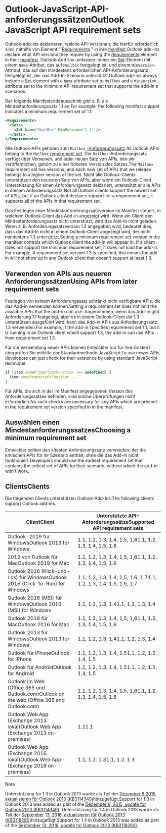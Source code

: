 # <a name="outlook-javascript-api-requirement-sets"></a><span data-ttu-id="d61b5-101">Outlook-JavaScript-API-anforderungssätzen</span><span class="sxs-lookup"><span data-stu-id="d61b5-101">Outlook JavaScript API requirement sets</span></span>

<span data-ttu-id="d61b5-102">Outlook-add-ins deklarieren, welche API-Versionen, die hierfür erforderlich sind, mithilfe von Element " [Requirements](/javascript/office/manifest/requirements) " in ihre [manifest](https://docs.microsoft.com/office/dev/add-ins/develop/add-in-manifests).</span><span class="sxs-lookup"><span data-stu-id="d61b5-102">Outlook add-ins declare what API versions they require by using the [Requirements](/javascript/office/manifest/requirements) element in their [manifest](https://docs.microsoft.com/office/dev/add-ins/develop/add-in-manifests).</span></span> <span data-ttu-id="d61b5-103">Outlook-Add-Ins umfassen immer ein [Set](/javascript/office/manifest/set)-Element mit einem `Name`-Attribut, das auf `Mailbox` festgelegt ist, und einem `MinVersion`-Attribut, das auf den mindestens erforderlichen API-Anforderungssatz festgelegt ist, der das Add-In-Szenario unterstützt.</span><span class="sxs-lookup"><span data-stu-id="d61b5-103">Outlook add-ins always include a [Set](/javascript/office/manifest/set) element with a `Name` attribute set to `Mailbox` and a `MinVersion` attribute set to the minimum API requirement set that supports the add-in's scenarios.</span></span>

<span data-ttu-id="d61b5-104">Der folgende Manifestcodeausschnitt gibt z. B. als Mindestanforderungssatz 1.1 an:</span><span class="sxs-lookup"><span data-stu-id="d61b5-104">For example, the following manifest snippet indicates a minimum requirement set of 1.1:</span></span>

```xml
<Requirements>
  <Sets>
    <Set Name="MailBox" MinVersion="1.1" />
  </Sets>
</Requirements>
```

<span data-ttu-id="d61b5-105">Alle Outlook-APIs gehören zum `Mailbox` [-Anforderungssatz](https://docs.microsoft.com/office/dev/add-ins/develop/specify-office-hosts-and-api-requirements).</span><span class="sxs-lookup"><span data-stu-id="d61b5-105">All Outlook APIs belong to the `Mailbox` [requirement set](https://docs.microsoft.com/office/dev/add-ins/develop/specify-office-hosts-and-api-requirements).</span></span> <span data-ttu-id="d61b5-106">Der `Mailbox`-Anforderungssatz verfügt über Versionen, und jeder neuen Satz von APIs, den wir veröffentlichen, gehört zu einer höheren Version des Satzes.</span><span class="sxs-lookup"><span data-stu-id="d61b5-106">The `Mailbox` requirement set has versions, and each new set of APIs that we release belongs to a higher version of the set.</span></span> <span data-ttu-id="d61b5-107">Nicht alle Outlook-Clients unterstützen den neuesten Satz von APIs, aber wenn ein Outlook-Client Unterstützung für einen Anforderungssatz deklariert, unterstützt er alle APIs in diesem Anforderungssatz.</span><span class="sxs-lookup"><span data-stu-id="d61b5-107">Not all Outlook clients support the newest set of APIs, but if an Outlook client declares support for a requirement set, it supports all of the APIs in that requirement set.</span></span>

<span data-ttu-id="d61b5-p103">Das Festlegen einer Mindestanforderungssatzversion im Manifest steuert, in welchem Outlook-Client das Add-In angezeigt wird. Wenn ein Client den Mindestanforderungssatz nicht unterstützt, wird das Add-In nicht geladen. Wenn z. B. Anforderungssatzversion 1.3 angegeben wird, bedeutet dies, dass das Add-In nicht in einem Outlook-Client angezeigt wird, der nicht mindestens 1.3 unterstützt.</span><span class="sxs-lookup"><span data-stu-id="d61b5-p103">Setting a minimum requirement set version in the manifest controls which Outlook client the add-in will appear in. If a client does not support the minimum requirement set, it does not load the add-in. For example, if requirement set version 1.3 is specified, this means the add-in will not show up in any Outlook client that doesn't support at least 1.3.</span></span>

## <a name="using-apis-from-later-requirement-sets"></a><span data-ttu-id="d61b5-111">Verwenden von APIs aus neueren Anforderungssätzen</span><span class="sxs-lookup"><span data-stu-id="d61b5-111">Using APIs from later requirement sets</span></span>

<span data-ttu-id="d61b5-112">Festlegen von keinem Anforderungssatz schränkt nicht verfügbare APIs, die das Add-in verwenden können.</span><span class="sxs-lookup"><span data-stu-id="d61b5-112">Setting a requirement set does not limit the available APIs that the add-in can use.</span></span> <span data-ttu-id="d61b5-113">Angenommen, wenn das Add-in gibt Anforderung 1.1 festgelegt, aber es in einem Outlook-Client die 1.3 unterstützen ausgeführt wird, kann das Add-in APIs aus Anforderungssatz 1.3 verwenden.</span><span class="sxs-lookup"><span data-stu-id="d61b5-113">For example, if the add-in specifies requirement set 1.1, but it is running in an Outlook client which support 1.3, the add-in can use APIs from requirement set 1.3.</span></span>

<span data-ttu-id="d61b5-114">Für die Verwendung neuer APIs können Entwickler nur für ihre Existenz überprüfen Sie mithilfe der Standardmethode JavaScript:</span><span class="sxs-lookup"><span data-stu-id="d61b5-114">To use newer APIs, developers can just check for their existence by using standard JavaScript technique:</span></span>

```js
if (item.somePropertyOrFunction !== undefined) {
  item.somePropertyOrFunction ...
}
```

<span data-ttu-id="d61b5-115">Für APIs, die sich in der im Manifest angegebenen Version des Anforderungssatzes befinden, sind solche Überprüfungen nicht erforderlich.</span><span class="sxs-lookup"><span data-stu-id="d61b5-115">No such checks are necessary for any APIs which are present in the requirement set version specified in in the manifest.</span></span>

## <a name="choosing-a-minimum-requirement-set"></a><span data-ttu-id="d61b5-116">Auswählen einen Mindestanforderungssatzes</span><span class="sxs-lookup"><span data-stu-id="d61b5-116">Choosing a minimum requirement set</span></span>

<span data-ttu-id="d61b5-117">Entwickler sollten den ältesten Anforderungssatz verwenden, der die kritischen APIs für ihr Szenario enthält, ohne die das Add-In nicht funktioniert.</span><span class="sxs-lookup"><span data-stu-id="d61b5-117">Developers should use the earliest requirement set that contains the critical set of APIs for their scenario, without which the add-in won't work.</span></span>

## <a name="clients"></a><span data-ttu-id="d61b5-118">Clients</span><span class="sxs-lookup"><span data-stu-id="d61b5-118">Clients</span></span>

<span data-ttu-id="d61b5-119">Die folgenden Clients unterstützen Outlook-Add-Ins.</span><span class="sxs-lookup"><span data-stu-id="d61b5-119">The following clients support Outlook add-ins.</span></span>

| <span data-ttu-id="d61b5-120">Client</span><span class="sxs-lookup"><span data-stu-id="d61b5-120">Client</span></span> | <span data-ttu-id="d61b5-121">Unterstützte API-Anforderungssätze</span><span class="sxs-lookup"><span data-stu-id="d61b5-121">Supported API requirement sets</span></span> |
| --- | --- |
| <span data-ttu-id="d61b5-122">Outlook-2019 für Windows</span><span class="sxs-lookup"><span data-stu-id="d61b5-122">Outlook 2019 for Windows</span></span> | <span data-ttu-id="d61b5-123">1.1, 1.2, 1.3, 1.4, 1,5, 1,6</span><span class="sxs-lookup"><span data-stu-id="d61b5-123">1.1, 1.2, 1.3, 1.4, 1.5, 1.6</span></span> |
| <span data-ttu-id="d61b5-124">2019 von Outlook für Mac</span><span class="sxs-lookup"><span data-stu-id="d61b5-124">Outlook 2019 for Mac</span></span> | <span data-ttu-id="d61b5-125">1.1, 1.2, 1.3, 1.4, 1,5, 1,6</span><span class="sxs-lookup"><span data-stu-id="d61b5-125">1.1, 1.2, 1.3, 1.4, 1.5, 1.6</span></span> |
| <span data-ttu-id="d61b5-126">Outlook 2016 (Klick-und-Los) für Windows</span><span class="sxs-lookup"><span data-stu-id="d61b5-126">Outlook 2016 (Click-to-Run) for Windows</span></span> | <span data-ttu-id="d61b5-127">1.1, 1.2, 1.3, 1.4, 1,5, 1.6, 1.7</span><span class="sxs-lookup"><span data-stu-id="d61b5-127">1.1, 1.2, 1.3, 1.4, 1.5, 1.6, 1.7</span></span> |
| <span data-ttu-id="d61b5-128">Outlook 2016 (MSI) für Windows</span><span class="sxs-lookup"><span data-stu-id="d61b5-128">Outlook 2016 (MSI) for Windows</span></span> | <span data-ttu-id="d61b5-129">1.1, 1.2, 1.3, 1.4</span><span class="sxs-lookup"><span data-stu-id="d61b5-129">1.1, 1.2, 1.3, 1.4</span></span> |
| <span data-ttu-id="d61b5-130">Outlook 2016 für Mac</span><span class="sxs-lookup"><span data-stu-id="d61b5-130">Outlook 2016 for Mac</span></span> | <span data-ttu-id="d61b5-131">1.1, 1.2, 1.3, 1.4, 1,5, 1,6</span><span class="sxs-lookup"><span data-stu-id="d61b5-131">1.1, 1.2, 1.3, 1.4, 1.5, 1.6</span></span> |
| <span data-ttu-id="d61b5-132">Outlook 2013 für Windows</span><span class="sxs-lookup"><span data-stu-id="d61b5-132">Outlook 2013 for Windows</span></span> | <span data-ttu-id="d61b5-133">1.1, 1.2, 1.3, 1.4</span><span class="sxs-lookup"><span data-stu-id="d61b5-133">1.1, 1.2, 1.3, 1.4</span></span> |
| <span data-ttu-id="d61b5-134">Outlook für iPhone</span><span class="sxs-lookup"><span data-stu-id="d61b5-134">Outlook for iPhone</span></span> | <span data-ttu-id="d61b5-135">1.1, 1.2, 1.3, 1.4, 1.5</span><span class="sxs-lookup"><span data-stu-id="d61b5-135">1.1, 1.2, 1.3, 1.4, 1.5</span></span> |
| <span data-ttu-id="d61b5-136">Outlook für Android</span><span class="sxs-lookup"><span data-stu-id="d61b5-136">Outlook for Android</span></span> | <span data-ttu-id="d61b5-137">1.1, 1.2, 1.3, 1.4, 1.5</span><span class="sxs-lookup"><span data-stu-id="d61b5-137">1.1, 1.2, 1.3, 1.4, 1.5</span></span> |
| <span data-ttu-id="d61b5-138">Outlook im Web (Office 365 und Outlook.com)</span><span class="sxs-lookup"><span data-stu-id="d61b5-138">Outlook on the web (Office 365 and Outlook.com)</span></span> | <span data-ttu-id="d61b5-139">1.1, 1.2, 1.3, 1.4, 1,5, 1,6</span><span class="sxs-lookup"><span data-stu-id="d61b5-139">1.1, 1.2, 1.3, 1.4, 1.5, 1.6</span></span> |
| <span data-ttu-id="d61b5-140">Outlook Web App (Exchange 2013 lokal)</span><span class="sxs-lookup"><span data-stu-id="d61b5-140">Outlook Web App (Exchange 2013 on-premises)</span></span> | <span data-ttu-id="d61b5-141">1.1</span><span class="sxs-lookup"><span data-stu-id="d61b5-141">1.1</span></span> |
| <span data-ttu-id="d61b5-142">Outlook Web App (Exchange 2016 lokal)</span><span class="sxs-lookup"><span data-stu-id="d61b5-142">Outlook Web App (Exchange 2016 on-premises)</span></span> | <span data-ttu-id="d61b5-p105">1.1, 1.2. 1.3</span><span class="sxs-lookup"><span data-stu-id="d61b5-p105">1.1, 1.2. 1.3</span></span> |

> [!NOTE]
> <span data-ttu-id="d61b5-145">Unterstützung für 1.3 in Outlook 2013 wurde als Teil der [Dezember 8 2015, aktualisieren für Outlook 2013 (KB3114349)](https://support.microsoft.com/kb/3114349)hinzugefügt.</span><span class="sxs-lookup"><span data-stu-id="d61b5-145">Support for 1.3 in Outlook 2013 was added as part of the [December 8, 2015, update for Outlook 2013 (KB3114349)](https://support.microsoft.com/kb/3114349).</span></span> <span data-ttu-id="d61b5-146">Unterstützung für 1.4 in Outlook 2013 wurde als Teil der [September 13, 2016, aktualisieren für Outlook 2013 (KB3118280)](https://support.microsoft.com/help/3118280)hinzugefügt.</span><span class="sxs-lookup"><span data-stu-id="d61b5-146">Support for 1.4 in Outlook 2013 was added as part of the [September 13, 2016, update for Outlook 2013 (KB3118280)](https://support.microsoft.com/help/3118280).</span></span>
